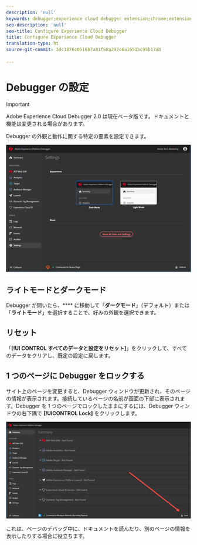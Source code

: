 ```yaml
---
description: 'null'
keywords: debugger;experience cloud debugger extension;chrome;extension;configure
seo-description: 'null'
seo-title: Configure Experience Cloud Debugger
title: Configure Experience Cloud Debugger
translation-type: ht
source-git-commit: 3dc1876c0516b7a81f68a207c6a1651bc95b17ab

---
```



# Debugger の設定

>[!IMPORTANT]
>
>Adobe Experience Cloud Debugger 2.0 は現在ベータ版です。ドキュメントと機能は変更される場合があります。

Debugger の外観と動作に関する特定の要素を設定できます。

![](assets/settings.jpg)

## ライトモードとダークモード

Debugger が開いたら、**** に移動して「**ダークモード**」（デフォルト）または「**ライトモード**」を選択することで、好みの外観を選択できます。

## リセット

「**[!UI CONTROL すべてのデータと設定をリセット]**」をクリックして、すべてのデータをクリアし、既定の設定に戻します。

## 1 つのページに Debugger をロックする

サイト上のページを変更すると、Debugger ウィンドウが更新され、そのページの情報が表示されます。接続しているページの名前が画面の下部に表示されます。Debugger を 1 つのページでロックしたままにするには、Debugger ウィンドウの右下隅で **[!UICONTROL Lock]** をクリックします。

![](assets/lock.jpg)

これは、ページのデバッグ中に、ドキュメントを読んだり、別のページの情報を表示したりする場合に役立ちます。